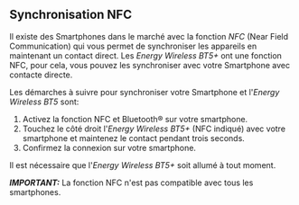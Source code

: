 ## Synchronisation NFC

Il existe des Smartphones dans le marché avec la fonction *NFC* (Near Field Communication) qui vous permet de synchroniser les appareils en maintenant un contact direct.
Les *Energy Wireless BT5+* ont une fonction NFC, pour cela, vous pouvez les synchroniser avec votre Smartphone avec contacte directe.

Les démarches à suivre pour synchroniser votre Smartphone et l'*Energy Wireless BT5* sont:

1. Activez la fonction NFC et Bluetooth® sur votre smartphone.
2. Touchez le côté droit l'*Energy Wireless BT5+* (NFC indiqué) avec votre smartphone et maintenez le contact pendant trois seconds.
3. Confirmez la connexion sur votre smartphone.  

Il est nécessaire que l'*Energy Wireless BT5+* soit allumé à tout moment.

_**IMPORTANT:**_ La fonction NFC n'est pas compatible avec tous les smartphones.
